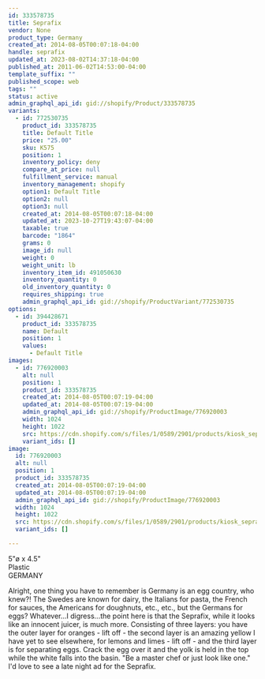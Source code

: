 ```yaml
---
id: 333578735
title: Seprafix
vendor: None
product_type: Germany
created_at: 2014-08-05T00:07:18-04:00
handle: seprafix
updated_at: 2023-08-02T14:37:18-04:00
published_at: 2011-06-02T14:53:00-04:00
template_suffix: ""
published_scope: web
tags: ""
status: active
admin_graphql_api_id: gid://shopify/Product/333578735
variants:
  - id: 772530735
    product_id: 333578735
    title: Default Title
    price: "25.00"
    sku: K575
    position: 1
    inventory_policy: deny
    compare_at_price: null
    fulfillment_service: manual
    inventory_management: shopify
    option1: Default Title
    option2: null
    option3: null
    created_at: 2014-08-05T00:07:18-04:00
    updated_at: 2023-10-27T19:43:07-04:00
    taxable: true
    barcode: "1864"
    grams: 0
    image_id: null
    weight: 0
    weight_unit: lb
    inventory_item_id: 491050630
    inventory_quantity: 0
    old_inventory_quantity: 0
    requires_shipping: true
    admin_graphql_api_id: gid://shopify/ProductVariant/772530735
options:
  - id: 394428671
    product_id: 333578735
    name: Default
    position: 1
    values:
      - Default Title
images:
  - id: 776920003
    alt: null
    position: 1
    product_id: 333578735
    created_at: 2014-08-05T00:07:19-04:00
    updated_at: 2014-08-05T00:07:19-04:00
    admin_graphql_api_id: gid://shopify/ProductImage/776920003
    width: 1024
    height: 1022
    src: https://cdn.shopify.com/s/files/1/0589/2901/products/kiosk_seprafix.tif.jpeg?v=1407211639
    variant_ids: []
image:
  id: 776920003
  alt: null
  position: 1
  product_id: 333578735
  created_at: 2014-08-05T00:07:19-04:00
  updated_at: 2014-08-05T00:07:19-04:00
  admin_graphql_api_id: gid://shopify/ProductImage/776920003
  width: 1024
  height: 1022
  src: https://cdn.shopify.com/s/files/1/0589/2901/products/kiosk_seprafix.tif.jpeg?v=1407211639
  variant_ids: []

---
```


5"ø x 4.5"  
Plastic  
GERMANY

<!-- td {border: 1px solid #ccc;}br {mso-data-placement:same-cell;} -->

Alright, one thing you have to remember is Germany is an egg country, who knew?! The Swedes are known for dairy, the Italians for pasta, the French for sauces, the Americans for doughnuts, etc., etc., but the Germans for eggs? Whatever...I digress...the point here is that the Seprafix, while it looks like an innocent juicer, is much more. Consisting of three layers: you have the outer layer for oranges - lift off - the second layer is an amazing yellow I have yet to see elsewhere, for lemons and limes - lift off - and the third layer is for separating eggs. Crack the egg over it and the yolk is held in the top while the white falls into the basin. "Be a master chef or just look like one." I'd love to see a late night ad for the Seprafix.